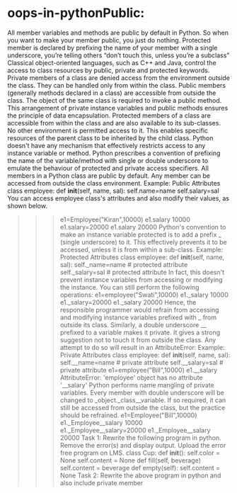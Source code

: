 # oops-in-pythonPublic:
All member variables and methods are public by default in Python. So when you want to
make your member public, you just do nothing. Protected member is declared by prefixing the
name of your member with a single underscore, you’re telling others “don’t touch this, unless
you’re a subclass”
Classical object-oriented languages, such as C++ and Java, control the access to class resources
by public, private and protected keywords. Private members of a class are denied access from
the environment outside the class. They can be handled only from within the class.
Public members (generally methods declared in a class) are accessible from outside the class.
The object of the same class is required to invoke a public method. This arrangement of private
instance variables and public methods ensures the principle of data encapsulation.
Protected members of a class are accessible from within the class and are also available to its
sub-classes. No other environment is permitted access to it. This enables specific resources of
the parent class to be inherited by the child class.
Python doesn't have any mechanism that effectively restricts access to any instance variable or
method. Python prescribes a convention of prefixing the name of the variable/method with
single or double underscore to emulate the behaviour of protected and private access
specifiers.
All members in a Python class are public by default. Any member can be accessed from outside
the class environment.
Example: Public Attributes
class employee:
 def __init__(self, name, sal):
 self.name=name
 self.salary=sal
You can access employee class's attributes and also modify their values, as shown below.
>>>e1=Employee("Kiran",10000)
>>>e1.salary
10000
>>>e1.salary=20000
>>>e1.salary
20000
Python's convention to make an instance variable protected is to add a prefix _ (single
underscore) to it. This effectively prevents it to be accessed, unless it is from within a sub-class. 
Example: Protected Attributes
class employee:
 def __init__(self, name, sal):
 self._name=name # protected attribute
 self._salary=sal # protected attribute
In fact, this doesn't prevent instance variables from accessing or modifying the instance. You
can still perform the following operations:
>>>e1=employee("Swati",10000)
>>>e1._salary
10000
>>>e1._salary=20000
>>>e1._salary
20000
Hence, the responsible programmer would refrain from accessing and modifying instance
variables prefixed with _ from outside its class.
Similarly, a double underscore __ prefixed to a variable makes it private. It gives a strong
suggestion not to touch it from outside the class. Any attempt to do so will result in an
AttributeError:
Example: Private Attributes
class employee:
 def __init__(self, name, sal):
 self.__name=name # private attribute
 self.__salary=sal # private attribute
>>>e1=employee("Bill",10000)
>>>e1.__salary
AttributeError: 'employee' object has no attribute '__salary'
Python performs name mangling of private variables. Every member with double underscore
will be changed to _object._class__variable. If so required, it can still be accessed from outside
the class, but the practice should be refrained.
>>>e1=Employee("Bill",10000)
>>>e1._Employee__salary
10000
>>>e1._Employee__salary=20000
>>>e1._Employee__salary
20000
Task 1: Rewrite the following program in python. Remove the error(s) and display output.
Upload the error free program on LMS.
class Cup:
 def __init__():
 self.color = None
 self.content = None
 def fill(self, beverage)
 self.content = beverage
 def empty(self):
 self.content = None
Task 2: Rewrite the above program in python and also include private member
